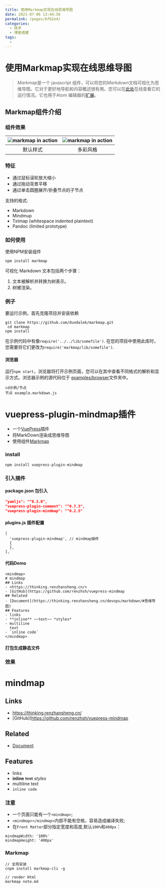 ```yaml
---
title: 使用Markmap实现在线思维导图
date: 2021-07-06 13:44:56
permalink: /pages/bf62e4/
categories:
  - 技术
  - 博客搭建
tags:
  - 
---
```

# 使用**Markmap**实现在线思维导图

> *Markmap*是一个 javascript 组件，可以将您的*Markdown*文档可视化为思维导图。它对于更好地导航和内容概述很有用。您可以在[此处](http://kb.knomaton.org/multi-agent-systems/)在线查看它的运行情况。它也用于Atom 编辑器的[扩展](https://atom.io/packages/markdown-mindmap)。

## **Markmap**组件介绍

### 组件效果

| ![markmap in action](https://github.com/dundalek/markmap/raw/master/doc/img/mindmap-screenshot2.png) | ![markmap in action](https://github.com/dundalek/markmap/raw/master/doc/img/mindmap-screenshot1.png) |
| :----------------------------------------------------------: | :----------------------------------------------------------: |
|                           默认样式                           |                           多彩风格                           |

### 特征

- 通过鼠标滚轮放大缩小
- 通过拖动背景平移
- 通过单击圆圈展开/折叠节点的子节点

支持的格式:

- Markdown
- Mindmup
- Txtmap (whitespace indented plaintext)
- Pandoc (limited prototype)



### 如何使用

使用NPM安装组件

```
npm install markmap
```

可视化 Markdown 文本包括两个步骤：

1. 文本被解析并转换为树表示。
2. 树被渲染。



### 例子

要运行示例，首先克隆项目并安装依赖

```
git clone https://github.com/dundalek/markmap.git
 cd markmap 
npm install
```

在示例代码中有像`require('../../lib/somefile')`. 在您的项目中使用此库时，您需要将它们更改为`require('markmap/lib/somefile')`.

#### 浏览器

运行`npm start`，浏览器将打开示例页面，您可以在其中查看不同格式的解析和显示方式。浏览器示例的源代码位于 [examples/browser](https://github.com/dundalek/markmap/blob/master/examples/browser)文件夹中。

```
cd示例/节点
节点 example.markdown.js
```



# vuepress-plugin-mindmap插件

- 一个[VuePress](https://vuepress.vuejs.org/zh/plugin/)插件
- 将MarkDown渲染成思维导图
- 使用组件[Markmap](https://markmap.js.org/)



### install

```
npm install vuepress-plugin-mindmap
```

### 引入插件

#### package.json 包引入

```json
"yamljs": "^0.3.0",
"vuepress-plugin-comment": "^0.7.3",
"vuepress-plugin-mindmap": "^0.2.5"
```

#### plugins.js 插件配置

```
[
  'vuepress-plugin-mindmap', // mindmap插件
  {
  },
],
```

#### 代码Demo

```
<mindmap>
# mindmap
## Links
- <https://thinking.renzhansheng.cn/>
- [GitHub](https://github.com/renzhsh/vuepress-mindmap
## Related
- [Document](https://thinking.renzhansheng.cn/devops/markdown/#思维导图)
## Features
- links
- **inline** ~~text~~ *styles*
- multiline
  text
- `inline code`
</mindmap>
```

#### 打包生成静态文件

### 效果

<mindmap>

# mindmap
## Links
- <https://thinking.renzhansheng.cn/>
- [GitHub](https://github.com/renzhsh/vuepress-mindmap
## Related
- [Document](https://thinking.renzhansheng.cn/devops/markdown/#思维导图)
## Features
- links
- **inline** ~~text~~ *styles*
- multiline
  text
- `inline code`
</mindmap>



### 注意


- 一个页面只能有一个`<mindmap>`;
- `<mindmap></mindmap>`内部不能有空格，容易造成编译失败;
- 在`Front Matter`部分指定宽度和高度,默认`100%`和`400px`：

```
mindmapWidth: '100%'
mindmapHeight: '400px'
```

### Markmap

```
// 全局安装
cnpm install markmap-cli -g

// render Html
markmap note.md
```